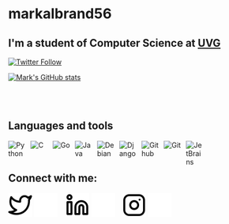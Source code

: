 # markalbrand56

## I'm a student of Computer Science at [UVG](https://www.uvg.edu.gt/)
[![Twitter Follow](https://img.shields.io/twitter/follow/MarkAlbrand?color=1DA1F2&logo=twitter&style=for-the-badge)](https://twitter.com/intent/follow?original_referer=https%3A%2F%2Fgithub.com%2FcodeSTACKr&screen_name=MarkAlbrand)

[![Mark's GitHub stats](https://github-readme-stats.vercel.app/api?username=markalbrand56)](https://github.com/markalbrand56/markalbrand56)

<br />
<br />

## Languages and tools

[<img align="left" alt="Python" width="35px" src="https://cdn.jsdelivr.net/gh/devicons/devicon/icons/python/python-original.svg" style="padding-right:10px;" />]()

[<img align="left" alt="C" width="35px" src="https://cdn.jsdelivr.net/gh/devicons/devicon/icons/go/go-original-wordmark.svg" style="padding-right:10px;" />]()
 
[<img align="left" alt="Go" width="35px" src="https://cdn.jsdelivr.net/gh/devicons/devicon/icons/c/c-original.svg" style="padding-right:10px;" />]()

[<img align="left" alt="Java" width="35px" src="https://cdn.jsdelivr.net/gh/devicons/devicon/icons/java/java-original.svg" style="padding-right:10px;" />]()

[<img align="left" alt="Debian" width="35px" src="https://cdn.jsdelivr.net/gh/devicons/devicon/icons/debian/debian-original.svg" style="padding-right:10px;" />]()

[<img align="left" alt="Django" width="35px" src="https://cdn.jsdelivr.net/gh/devicons/devicon/icons/django/django-plain.svg" style="padding-right:10px;" />]()

[<img align="left" alt="Github" width="35px" src="https://cdn.jsdelivr.net/gh/devicons/devicon/icons/github/github-original.svg" style="padding-right:10px;" />]()

[<img align="left" alt="Git" width="35px" src="https://cdn.jsdelivr.net/gh/devicons/devicon/icons/git/git-original.svg" style="padding-right:10px;" />]()

[<img align="left" alt="JetBrains" width="35px" src="https://cdn.jsdelivr.net/gh/devicons/devicon/icons/jetbrains/jetbrains-original.svg" style="padding-right:10px;" />]()

<br />
<br />

## Connect with me:

[![website](./img/twitter-light.svg)](https://twitter.com/MarkAlbrand#gh-light-mode-only)
[![website](./img/twitter-dark.svg)](https://twitter.com/MarkAlbrand#gh-dark-mode-only)
&nbsp;&nbsp;
[![website](./img/linkedin-light.svg)](https://www.linkedin.com/in/mark-alexander-albrand-mendoza/#gh-light-mode-only)
[![website](./img/linkedin-dark.svg)](https://www.linkedin.com/in/mark-alexander-albrand-mendoza/#gh-dark-mode-only)
&nbsp;&nbsp;
[![website](./img/instagram-light.svg)](https://www.instagram.com/mark.albrand56/#gh-light-mode-only)
[![website](./img/instagram-dark.svg)](https://www.instagram.com/mark.albrand56/#gh-dark-mode-only)